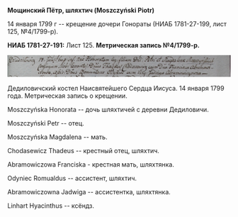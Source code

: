 **Мощинский Пётр, шляхтич (Moszczyński Piotr)**

14 января 1799 г -- крещение дочери Гонораты (НИАБ 1781-27-199, лист
125, №4/1799-р).

**НИАБ 1781-27-191:** Лист 125. **Метрическая запись №4/1799-р.**

![](./media/2a5eef37037fbd06a5e03eed57c9d28266f0eb22.png)

Дедиловичский костел Наисвятейшего Сердца Иисуса. 14 января 1799 года.
Метрическая запись о крещении.

Moszczyńska Honorata -- дочь шляхтичей с деревни Дедиловичи.

Moszczyński Petr -- отец.

Moszczyńska Magdalena -- мать.

Chodasewicz Thadeus -- крестный отец, шляхтич.

Abramowiczowa Franciska - крестная мать, шляхтянка.

Odyniec Romualdus -- ассистент, шляхтич.

Abramowiczowna Jadwiga -- ассистентка, шляхтянка.

Linhart Hyacinthus -- ксёндз.
